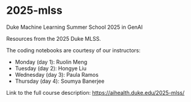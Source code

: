 # 2025-mlss
Duke Machine Learning Summer School 2025 in GenAI

Resources from the 2025 Duke MLSS.

The coding notebooks are courtesy of our instructors:
* Monday (day 1): Ruolin Meng
* Tuesday (day 2): Hongye Liu
* Wednesday (day 3): Paula Ramos 
* Thursday (day 4): Soumya Banerjee

Link to the full course description: https://aihealth.duke.edu/2025-mlss/
